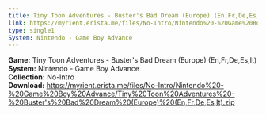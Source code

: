 ```yaml
---
title: Tiny Toon Adventures - Buster's Bad Dream (Europe) (En,Fr,De,Es,It)
link: https://myrient.erista.me/files/No-Intro/Nintendo%20-%20Game%20Boy%20Advance/Tiny%20Toon%20Adventures%20-%20Buster's%20Bad%20Dream%20(Europe)%20(En,Fr,De,Es,It).zip
type: single1
System: Nintendo - Game Boy Advance
---
```

<b>Game:</b> Tiny Toon Adventures - Buster's Bad Dream (Europe) (En,Fr,De,Es,It)<br>
<b>System:</b> Nintendo - Game Boy Advance<br>
<b>Collection:</b> No-Intro<br>
<b>Download:</b> https://myrient.erista.me/files/No-Intro/Nintendo%20-%20Game%20Boy%20Advance/Tiny%20Toon%20Adventures%20-%20Buster's%20Bad%20Dream%20(Europe)%20(En,Fr,De,Es,It).zip